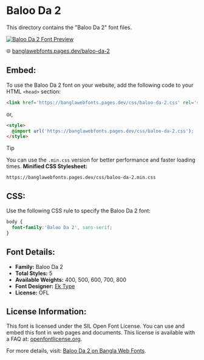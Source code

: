 # Baloo Da 2

This directory contains the "Baloo Da 2" font files.

[![Baloo Da 2 Font Preview](https://banglawebfonts.pages.dev/fonts/baloo-da-2/baloo-da-2-font.jpg)](https://banglawebfonts.pages.dev/baloo-da-2/)

🌐 [banglawebfonts.pages.dev/baloo-da-2](https://banglawebfonts.pages.dev/baloo-da-2/)

## Embed:
To use the Baloo Da 2 font on your website, add the following code to your HTML `<head>` section:
```html
<link href='https://banglawebfonts.pages.dev/css/baloo-da-2.css' rel='stylesheet'>
```

or,
```html
<style>
  @import url('https://banglawebfonts.pages.dev/css/baloo-da-2.css');
</style>
```

> [!TIP]
> You can use the `.min.css` version for better performance and faster loading times.
> **Minified CSS Stylesheet:**  
> ```
> https://banglawebfonts.pages.dev/css/baloo-da-2.min.css
> ```

## CSS:
Use the following CSS rule to specify the Baloo Da 2 font:
```css
body {
  font-family:'Baloo Da 2', sans-serif;
}
```

## Font Details:
- **Family:** Baloo Da 2
- **Total Styles:** 5
- **Available Weights:** 400, 500, 600, 700, 800
- **Font Designer:** [Ek Type](https://ektype.in/)
- **License:** OFL

## License Information:
This font is licensed under the SIL Open Font License. You can use and embed this font in web pages and documents. This license is available with a FAQ at: <a href='https://openfontlicense.org/' target='_blank' class='text-blue-600 hover:underline' rel='noopener noreferrer'>openfontlicense.org</a>.

For more details, visit: [Baloo Da 2 on Bangla Web Fonts](https://banglawebfonts.pages.dev/baloo-da-2/#about).